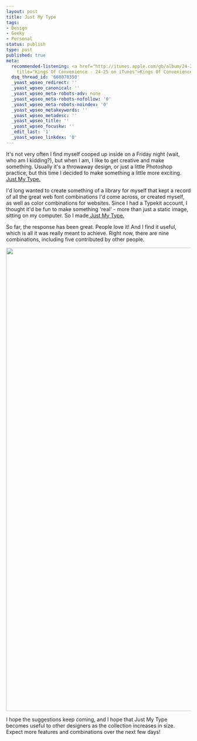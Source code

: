 ```yaml
---
layout: post
title: Just My Type
tags:
- Design
- Geeky
- Personal
status: publish
type: post
published: true
meta:
  recommended-listening: <a href="http://itunes.apple.com/gb/album/24-25/id333358931?i=333359082"
    title="Kings Of Convenience - 24-25 on iTunes">Kings Of Convenience - &ldquo;24-25&rdquo;</a>
  dsq_thread_id: '668078350'
  _yoast_wpseo_redirect: ''
  _yoast_wpseo_canonical: ''
  _yoast_wpseo_meta-robots-adv: none
  _yoast_wpseo_meta-robots-nofollow: '0'
  _yoast_wpseo_meta-robots-noindex: '0'
  _yoast_wpseo_metakeywords: ''
  _yoast_wpseo_metadesc: ''
  _yoast_wpseo_title: ''
  _yoast_wpseo_focuskw: ''
  _edit_last: '1'
  _yoast_wpseo_linkdex: '0'
---
```

It's not very often I find myself cooped up inside on a Friday night (wait, who am I kidding?), but when I am, I like to get creative and make something. Usually it's a throwaway design, or just a little Photoshop practice, but this time I decided to make something a little more exciting. <a href="http://daneden.me/type">Just My Type.</a>

I'd long wanted to create something of a library for myself that kept a record of all the great web font combinations I'd come across, or created myself, as well as color combinations for websites. Since I had a Typekit account, I thought it'd be fun to make something 'real' - more than just a static image, sitting on my computer. So I made<a href="http://daneden.me/type"> Just My Type.</a>

So far, the response has been great. People love it! And I find it useful, which is all it was really meant to achieve. Right now, there are nine combinations, including five contributed by other people.

<p style="text-align: center;"><a href="http://daneden.me/type"><img class=" wp-image-1307 aligncenter" title="Just My Type" src="http://daneden.me/wp-content/uploads/2012/04/Just-My-Type.png" alt="" width="918" height="1261" /></a></p>

I hope the suggestions keep coming, and I hope that Just My Type becomes useful to other designers as the collection increases in size. Expect more features and combinations over the next few days!
